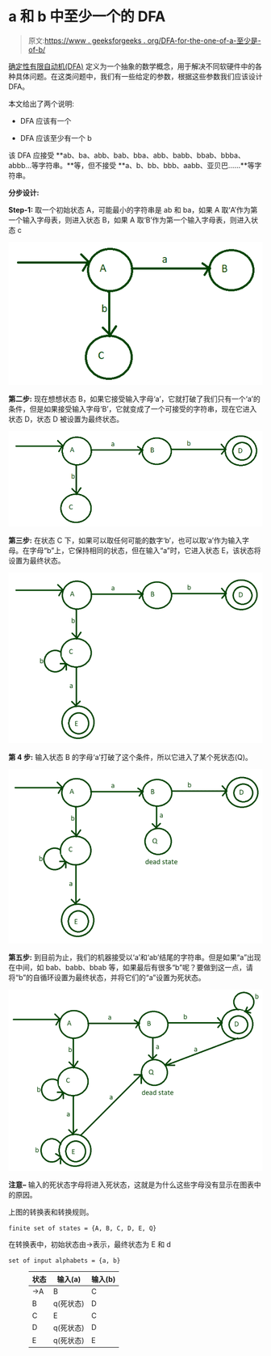 # a 和 b 中至少一个的 DFA

> 原文:[https://www . geeksforgeeks . org/DFA-for-the-one-of-a-至少是-of-b/](https://www.geeksforgeeks.org/dfa-for-exactly-one-of-a-and-at-least-one-of-b/)

[确定性有限自动机(DFA)](https://www.geeksforgeeks.org/introduction-of-finite-automata/) 定义为一个抽象的数学概念，用于解决不同软硬件中的各种具体问题。在这类问题中，我们有一些给定的参数，根据这些参数我们应该设计 DFA。

本文给出了两个说明:

*   DFA 应该有一个

*   DFA 应该至少有一个 b

该 DFA 应接受 **ab、ba、abb、bab、bba、abb、babb、bbab、bbba、abbb…等字符串。**等，但不接受 **a、b、bb、bbb、aabb、亚贝巴……**等字符串。

**分步设计:**

**Step-1:**
取一个初始状态 A，可能最小的字符串是 ab 和 ba，如果 A 取‘A’作为第一个输入字母表，则进入状态 B，如果 A 取‘B’作为第一个输入字母表，则进入状态 c

![](img/4397e8eb979672675a54e3f86e4ac93d.png)

**第二步:**
现在想想状态 B，如果它接受输入字母‘a’，它就打破了我们只有一个‘a’的条件，但是如果接受输入字母‘B’，它就变成了一个可接受的字符串，现在它进入状态 D，状态 D 被设置为最终状态。

![](img/3defb3a0711d2f5a6f9ec1ff1add5476.png)

**第三步:**
在状态 C 下，如果可以取任何可能的数字‘b’，也可以取‘a’作为输入字母。在字母“b”上，它保持相同的状态，但在输入“a”时，它进入状态 E，该状态将设置为最终状态。

![](img/a66ea9cb1ade129d4a10980eb03dfd8f.png)

**第 4 步:**
输入状态 B 的字母‘a’打破了这个条件，所以它进入了某个死状态(Q)。

![](img/dbbe438722642a76f1364591228dd009.png)

**第五步:**
到目前为止，我们的机器接受以‘a’和‘ab’结尾的字符串。但是如果“a”出现在中间，如 bab、babb、bbab 等，如果最后有很多“b”呢？要做到这一点，请将“b”的自循环设置为最终状态，并将它们的“a”设置为死状态。

![](img/0a0ab5bfe20c44ccab53f253cb392a84.png)

**注意–**
输入的死状态字母将进入死状态，这就是为什么这些字母没有显示在图表中的原因。

上图的转换表和转换规则。

```
finite set of states = {A, B, C, D, E, Q} 
```

在转换表中，初始状态由→表示，最终状态为 E 和 d

```
set of input alphabets = {a, b} 
```

<figure class="table">

| 状态 | 输入(a) | 输入(b) |
| --- | --- | --- |
| →A | B | C |
| B | q(死状态) | D |
| C | E | C |
| D | q(死状态) | D |
| E | q(死状态) | E |

</figure>